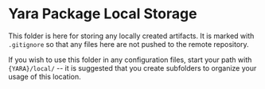 # Yara Package Local Storage
This folder is here for storing any locally created artifacts.  It is marked with `.gitignore`
so that any files here are not pushed to the remote repository.

If you wish to use this folder in any configuration files, start your path with 
`{YARA}/local/` -- it is suggested that you create subfolders to organize your usage
of this location.
